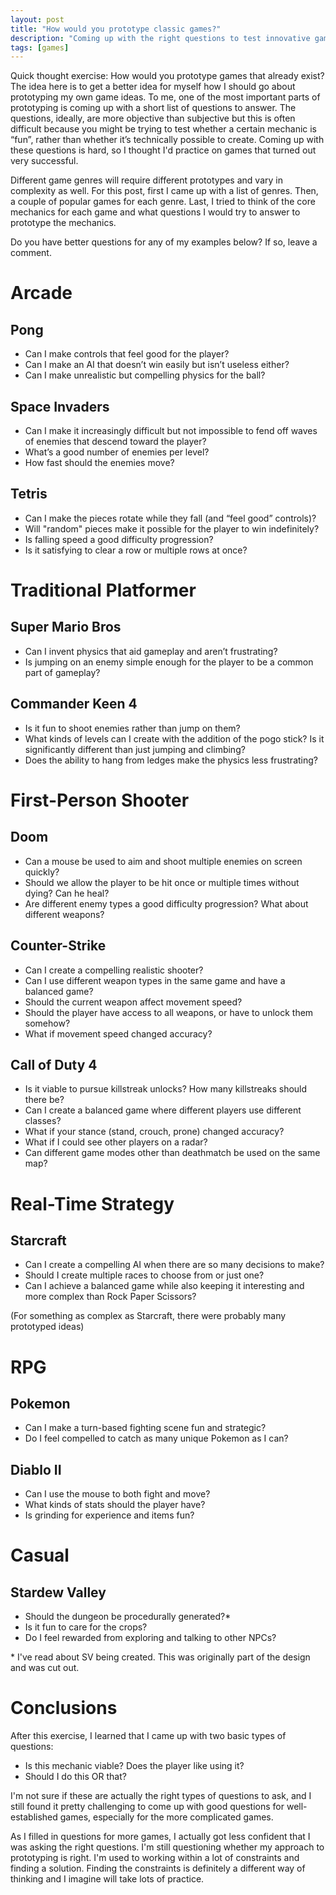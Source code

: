 ```yaml
---
layout: post
title: "How would you prototype classic games?"
description: "Coming up with the right questions to test innovative game ideas."
tags: [games]
---
```


Quick thought exercise: How would you prototype games that already exist? The
idea here is to get a better idea for myself how I should go about prototyping
my own game ideas.  To me, one of the most important parts of prototyping is
coming up with a short list of questions to answer. The questions, ideally, are
more objective than subjective but this is often difficult because you might be
trying to test whether a certain mechanic is “fun”, rather than whether it’s
technically possible to create. Coming up with these questions is hard, so I
thought I'd practice on games that turned out very successful.

Different game genres will require different prototypes and vary in complexity
as well. For this post, first I came up with a list of genres. Then, a couple
of popular games for each genre. Last, I tried to think of the core mechanics
for each game and what questions I would try to answer to prototype the
mechanics.

Do you have better questions for any of my examples below? If so, leave a comment.

Arcade
======

Pong
----

- Can I make controls that feel good for the player?
- Can I make an AI that doesn’t win easily but isn’t useless either?
- Can I make unrealistic but compelling physics for the ball?

Space Invaders
----

- Can I make it increasingly difficult but not impossible to fend off waves of enemies that descend toward the player?
- What’s a good number of enemies per level?
- How fast should the enemies move?

Tetris
----

- Can I make the pieces rotate while they fall (and “feel good” controls)?
- Will "random" pieces make it possible for the player to win indefinitely?
- Is falling speed a good difficulty progression?
- Is it satisfying to clear a row or multiple rows at once?

Traditional Platformer
======

Super Mario Bros
----

- Can I invent physics that aid gameplay and aren’t frustrating?
- Is jumping on an enemy simple enough for the player to be a common part of gameplay?

Commander Keen 4
----

- Is it fun to shoot enemies rather than jump on them?
- What kinds of levels can I create with the addition of the pogo stick? Is it significantly different than just jumping and climbing?
- Does the ability to hang from ledges make the physics less frustrating?

First-Person Shooter
======

Doom
----

- Can a mouse be used to aim and shoot multiple enemies on screen quickly?
- Should we allow the player to be hit once or multiple times without dying? Can he heal?
- Are different enemy types a good difficulty progression? What about different weapons?

Counter-Strike
----

- Can I create a compelling realistic shooter?
- Can I use different weapon types in the same game and have a balanced game?
- Should the current weapon affect movement speed?
- Should the player have access to all weapons, or have to unlock them somehow?
- What if movement speed changed accuracy?

Call of Duty 4
----

- Is it viable to pursue killstreak unlocks? How many killstreaks should there be?
- Can I create a balanced game where different players use different classes?
- What if your stance (stand, crouch, prone) changed accuracy?
- What if I could see other players on a radar?
- Can different game modes other than deathmatch be used on the same map?

Real-Time Strategy
======

Starcraft
----

- Can I create a compelling AI when there are so many decisions to make?
- Should I create multiple races to choose from or just one?
- Can I achieve a balanced game while also keeping it interesting and more complex than Rock Paper Scissors?

(For something as complex as Starcraft, there were probably many prototyped ideas)

RPG
======

Pokemon
----

- Can I make a turn-based fighting scene fun and strategic?
- Do I feel compelled to catch as many unique Pokemon as I can?

Diablo II
----

- Can I use the mouse to both fight and move?
- What kinds of stats should the player have?
- Is grinding for experience and items fun?

Casual
======

Stardew Valley
----

- Should the dungeon be procedurally generated?\*
- Is it fun to care for the crops?
- Do I feel rewarded from exploring and talking to other NPCs?

\* I've read about SV being created. This was originally part of the design and was cut out.

Conclusions
==========

After this exercise, I learned that I came up with two basic types of questions:

- Is this mechanic viable? Does the player like using it?
- Should I do this OR that?

I'm not sure if these are actually the right types of questions to ask, and I
still found it pretty challenging to come up with good questions for
well-established games, especially for the more complicated games.

As I filled in questions for more games, I actually got less confident that I
was asking the right questions. I'm still questioning whether my approach to
prototyping is right. I'm used to working within a lot of constraints and
finding a solution. Finding the constraints is definitely a different way of
thinking and I imagine will take lots of practice.

